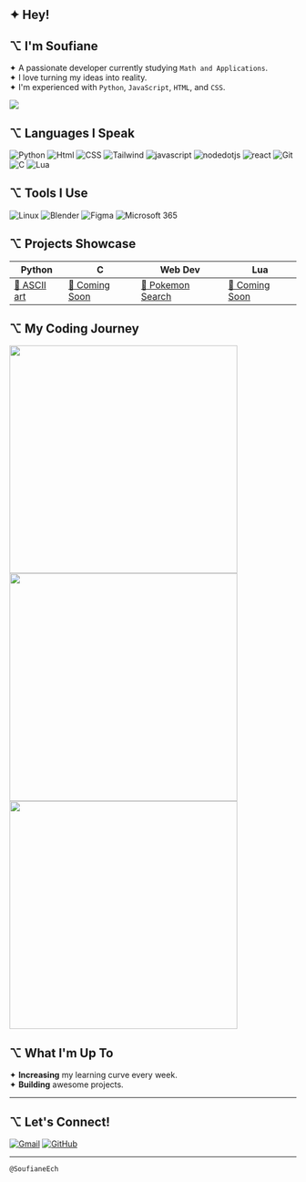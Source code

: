 ## ✦ Hey!

<div align="left" >

<!-- <img src="https://raw.githubusercontent.com/SoufianeEch/SoufianeEch/refs/heads/main/star.gif" alt="Coding Animation" width="250" align="right"> -->

## ⌥ I'm **Soufiane**

✦ A passionate developer currently studying `Math and Applications`.  
✦ I love turning my ideas into reality. <br>
✦ I'm experienced with `Python`, `JavaScript`, `HTML`, and `CSS`.

</div>

![](https://komarev.com/ghpvc/?username=SoufianeEch&color=blue&theme=for-the-badge)

## ⌥ **Languages I Speak**

![Python](https://img.shields.io/badge/Python-black?style=for-the-badge&logo=python&logoColor=white)
![Html](https://img.shields.io/badge/Html-black?style=for-the-badge&logo=HTML5&logoColor=white)
![CSS](https://img.shields.io/badge/Css-black?style=for-the-badge&logo=csswizardry&logoColor=white)
![Tailwind](https://img.shields.io/badge/tailwind-black?style=for-the-badge&logo=tailwindcss&logoColor=white)
![javascript](https://img.shields.io/badge/Javascript-black?style=for-the-badge&logo=javascript&logoColor=white)
![nodedotjs](https://img.shields.io/badge/NodeJs-black?style=for-the-badge&logo=nodedotjs&logoColor=white)
![react](https://img.shields.io/badge/react-black?style=for-the-badge&logo=react&logoColor=white)
![Git](https://img.shields.io/badge/Git-black?style=for-the-badge&logo=git&logoColor=white)
![C](https://img.shields.io/badge/-black?style=for-the-badge&logo=c&logoColor=white)
![Lua](https://img.shields.io/badge/Lua-black?style=for-the-badge&logo=Lua&logoColor=white)

## ⌥ **Tools I Use**

<!-- ![VSCode](https://img.shields.io/badge/VS%20-Code-white.svg?logo=visual-studio-code) -->
![Linux](https://img.shields.io/badge/Linux-fafafa?style=for-the-badge&logo=linux&logoColor=black)
![Blender](https://img.shields.io/badge/Blender-fafafa?style=for-the-badge&logo=blender&logoColor=black)
![Figma](https://img.shields.io/badge/Figma-fafafa?style=for-the-badge&logo=figma&logoColor=black)
![Microsoft 365](https://img.shields.io/badge/Microsoft_365-fafafa?style=for-the-badge&logo=microsoft-office&logoColor=black)

## ⌥ **Projects Showcase**

| Python                                                    | C                                                | Web Dev                                                                                       | Lua                                              |
| --------------------------------------------------------- | ------------------------------------------------ | --------------------------------------------------------------------------------------------- | ------------------------------------------------ |
| [🔗 ASCII art](https://github.com/SoufianeEch/ascii-art/) | [🔗 Coming Soon](https://github.com/SoufianeEch) | [🔗 Pokemon Search](https://github.com/SoufianeEch/pokemonSearch/tree/main/pokemon-seach-img) | [🔗 Coming Soon](https://github.com/SoufianeEch) |

## ⌥ **My Coding Journey**

<img src="https://github-readme-streak-stats.herokuapp.com?user=SoufianeEch&theme=default&hide_border=true&date_format=M%20j%5B%2C%20Y%5D&count_private=true&ring=008000&fire=00FF00&currStreakLabel=006400" width="400"/>

<img src="https://github-readme-stats.vercel.app/api?username=SoufianeEch&show_icons=true&theme=default&hide_border=true&count_private=true&title_color=006400&icon_color=008000&text_color=333333&bg_color=ffffff" width="400"/>

<img src="https://github-readme-stats.vercel.app/api/top-langs/?username=SoufianeEch&layout=compact&theme=default&hide_border=true&count_private=true&title_color=006400&text_color=333333&bg_color=ffffff" width="400"/>

## ⌥ **What I'm Up To**

✦ **Increasing** my learning curve every week.  
✦ **Building** awesome projects.

---

## ⌥ **Let's Connect!**

[![Gmail](https://img.shields.io/badge/Gmail-Say%20Hello-D14836?style=for-the-badge&logo=gmail&logoColor=white)](mailto:soufiane.ech.chouia@gmail.com)
[![GitHub](https://img.shields.io/badge/GitHub-Check%20Out%20My%20Work-181717?style=for-the-badge&logo=github&logoColor=white)](https://github.com/SoufianeEch)

---

`@SoufianeEch`
